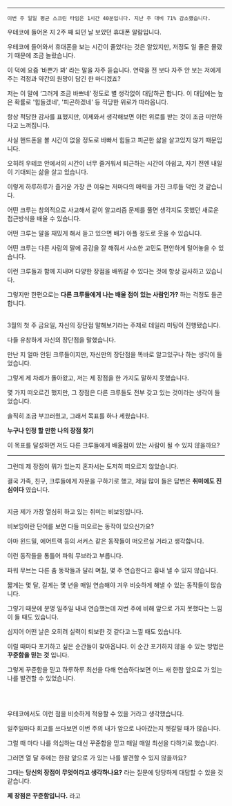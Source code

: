 

---

`이번 주 일일 평균 스크린 타임은 1시간 40분입니다. 지난 주 대비 71% 감소했습니다.`

우테코에 들어온 지 2주 째 되던 날 보았던 휴대폰 알람입니다.

우테코에 들어와서 휴대폰을 보는 시간이 줄었다는 것은 알았지만, 저정도 일 줄은 몰랐기 때문에 조금 놀랐습니다.

이 덕에 요즘 ‘바쁜가 봐’ 라는 말을 자주 듣습니다. 연락을 전 보다 자주 안 보는 저에게 주는 걱정과 약간의 원망이 담긴 한 마디겠죠?

저는 이 말에 ‘그러게 조금 바쁘네’ 정도로 별 생각없이 대답하곤 합니다. 이 대답에는 높은 확률로 '힘들겠네', '피곤하겠네' 등 적당한 위로가 따라옵니다.

항상 적당한 감사를 표했지만, 이제와서 생각해보면 이런 위로를 받는 것이 조금 미안하다고 느껴집니다.

사실 핸드폰을 볼 시간이 없을 정도로 바빠서 힘들고 피곤한 삶을 살고있지 않기 때문입니다. 

오히려 우테코 안에서의 시간이 너무 즐거워서 퇴근하는 시간이 아쉽고, 자기 전엔 내일이 기대되는 삶을 살고 있습니다.

이렇게 하루하루가 즐거운 가장 큰 이유는 저마다의 매력을 가진 크루들 덕인 것 같습니다.

어떤 크루는 창의적으로 사고해서 같이 알고리즘 문제를 풀면 생각지도 못했던 새로운 접근방식을 배울 수 있습니다.

어떤 크루는 말을 재밌게 해서 듣고 있으면 배가 아플 정도로 웃을 수 있습니다.

어떤 크루는 다른 사람의 말에 공감을 잘 해줘서 사소한 고민도 편안하게 털어놓을 수 있습니다.

이런 크루들과 함께 지내며 다양한 장점을 배워갈 수 있다는 것에 항상 감사하고 있습니다.

그렇지만 한편으로는 **다른 크루들에게 나는 배울 점이 있는 사람인가?** 하는 걱정도 들곤 합니다.
<br><br>

3월의 첫 주 금요일, 자신의 장단점 말해보기라는 주제로 데일리 미팅이 진행됐습니다.

다들 유창하게 자신의 장단점을 말했습니다.

만난 지 얼마 안된 크루들이지만, 자신만의 장단점을 똑바로 알고있구나 하는 생각이 들었습니다.

그렇게 제 차례가 돌아왔고, 저는 제 장점을 한 가지도 말하지 못했습니다.

몇 가지 떠오르긴 했지만, 그 장점은 다른 크루들도 전부 갖고 있는 것이라는 생각이 들었습니다.

솔직히 조금 부끄러웠고, 그래서 목표를 하나 세웠습니다.

**누구나 인정 할 만한 나의 장점 찾기**

이 목표를 달성하면 저도 다른 크루들에게 배울점이 있는 사람이 될 수 있지 않을까요?

---

그런데 제 장점이 뭐가 있는지 혼자서는 도저히 떠오르지 않았습니다.

결국 가족, 친구, 크루들에게 자문을 구하기로 했고, 제일 많이 들은 답변은 **취미에도 진심이다** 였습니다.
<br><br>


지금 제가 가장 열심히 하고 있는 취미는 비보잉입니다. 

비보잉이란 단어를 보면 다들 떠오르는 동작이 있으신가요?

아마 윈드밀, 에어트랙 등의 서커스 같은 동작들이 떠오르실 거라고 생각합니다.

이런 동작들을 통틀어 파워 무브라고 부릅니다.

파워 무브는 다른 춤 동작들과 달리 며칠, 몇 주 연습한다고 흉내 낼 수 있지 않습니다.

짧게는 몇 달, 길게는 몇 년을 매일 연습해야 겨우 비슷하게 해낼 수 있는 동작들이 많습니다.

그렇기 때문에 분명 일주일 내내 연습했는데 저번 주에 비해 앞으로 가지 못했다는 느낌이 들 때도 있습니다. 

심지어 어떤 날은 오히려 실력이 퇴보한 것 같다고 느낄 때도 있습니다.

이럴 때마다 포기하고 싶은 순간들이 찾아옵니다. 이 순간 포기하지 않을 수 있는 방법은 **꾸준함을 믿는 것** 입니다.

그렇게 꾸준함을 믿고 하루하루 최선을 다해 연습하다보면 어느 새 한참 앞으로 가 있는 나를 발견할 수 있었습니다.


<br><br>


우테코에서도 이런 점을 비슷하게 적용할 수 있을 거라고 생각했습니다.

일주일마다 회고를 쓰다보면 이번 주의 내가 앞으로 나아갔는지 헷갈릴 때가 많습니다.

그럴 때 마다 나를 의심하는 대신 꾸준함을 믿고 매일 매일 최선을 다하기로 했습니다.

그러면 열 달 후에는 한참 앞으로 가 있는 나를 발견할 수 있지 않을까요?

그때는 **당신의 장점이 무엇이라고 생각하나요?** 라는 질문에 당당하게 대답할 수 있을 것 같습니다.

**제 장점은 꾸준함입니다.** 라고
